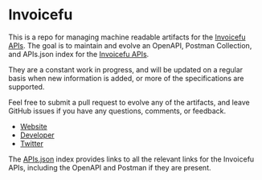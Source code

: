 # InvoicefuThis is a repo for managing machine readable artifacts for the [Invoicefu APIs](https://invoicefu.com). The goal is to maintain and evolve an OpenAPI, Postman Collection, and APIs.json index for the [Invoicefu APIs](https://invoicefu.com).They are a constant work in progress, and will be updated on a regular basis when new information is added, or more of the specifications are supported.Feel free to submit a pull request to evolve any of the artifacts, and leave GitHub issues if you have any questions, comments, or feedback.- [Website](https://invoicefu.com)- [Developer](https://invoicefu.com)- [Twitter](https://twitter.com/#!/invoicefu)The [APIs.json](https://github.com/api-evangelist/invoicefu/blob/master/apis.json) index provides links to all the relevant links for the Invoicefu APIs, including the OpenAPI and Postman if they are present.